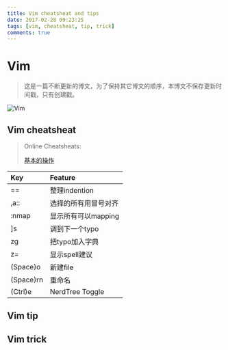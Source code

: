 ```yaml
---
title: Vim cheatsheat and tips
date: 2017-02-28 09:23:25
tags: [vim, cheatsheat, tip, trick]
comments: true
---
```


# Vim

> 这是一篇不断更新的博文，为了保持其它博文的顺序，本博文不保存更新时间戳，只有创建戳。

![Vim](https://farm4.staticflickr.com/3845/33151836606_3595dd62b1_b.jpg)

<!--more-->

## Vim cheatsheat

> Online Cheatsheats:
>
> [基本的操作](https://vim.rtorr.com/lang/zh_tw/)

| Key | Feature |
| :------------- | :------------- |
| == | 整理indention |
| ,a:: | 选择的所有用冒号对齐 |
| :nmap | 显示所有可以mapping |
| ]s | 调到下一个typo |
| zg | 把typo加入字典 |
| z= | 显示spell建议 |
| (Space)o | 新建file |
| (Space)rn | 重命名 |
| (Ctrl)e | NerdTree Toggle |

## Vim tip

## Vim trick
